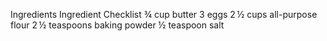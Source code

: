Ingredients
Ingredient Checklist
¾ cup butter
3 eggs
2 ½ cups all-purpose flour
2 ½ teaspoons baking powder
½ teaspoon salt